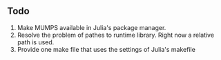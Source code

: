 ## Todo

1. Make MUMPS available in Julia's package manager.
1. Resolve the problem of pathes to runtime library. Right now a relative path is used. 
1. Provide one make file that uses the settings of Julia's makefile